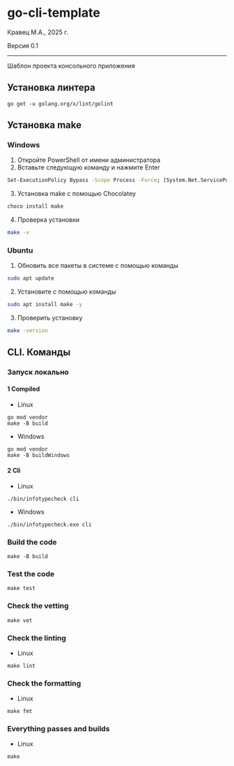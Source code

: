 # go-cli-template

Кравец М.А., 2025 г.

Версия 0.1

---

Шаблон проекта консольного приложения

## Установка линтера

``` shell
go get -u golang.org/x/lint/golint
```

## Установка make

### Windows

1. Откройте PowerShell от имени администратора
2. Вставьте следующую команду и нажмите Enter

```bash
Set-ExecutionPolicy Bypass -Scope Process -Force; [System.Net.ServicePointManager]::SecurityProtocol = [System.Net.ServicePointManager]::SecurityProtocol -bor 3072; iex ((New-Object System.Net.WebClient).DownloadString('https://community.chocolatey.org/install.ps1'))
```

3. Установка make с помощью Chocolatey

```bash
choco install make
```

4. Проверка установки

```bash
make -v
```

### Ubuntu

1. Обновить все пакеты в системе с помощью команды 

```bash
sudo apt update
```

2. Установите с помощью команды

```bash
sudo apt install make -y
```

3. Проверить установку

```bash
make -version
```

## CLI. Команды

### Запуск локально

#### 1 Compiled

- Linux

``` shell
go mod vendor
make -B build
```

- Windows

``` shell
go mod vendor
make -B buildWindows
```

#### 2 Cli

- Linux

``` shell
./bin/infotypecheck cli
```

- Windows

``` shell
./bin/infotypecheck.exe cli
```

### Build the code

``` shell
make -B build
```

### Test the code

``` shell
make test 
```

### Check the vetting

``` shell
make vet
```

### Check the linting

- Linux

``` shell
make lint
```

### Check the formatting

- Linux

``` shell
make fmt 
```

### Everything passes and builds

- Linux

``` shell
make 
```

